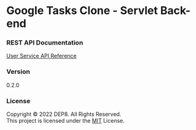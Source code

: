 # Google Tasks Clone - Servlet Back-end

### REST API Documentation
[User Service API Reference](https://documenter.getpostman.com/view/2805535/UyxnEkBp)

### Version
0.2.0

### License
Copyright © 2022 DEP8. All Rights Reserved. <br>
This project is licensed under the [MIT](LICENSE.txt) License.